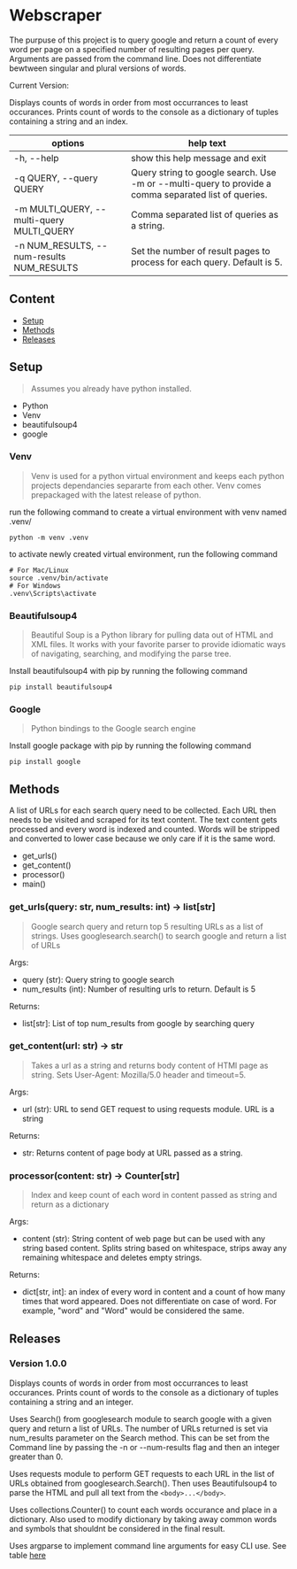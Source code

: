 # Webscraper

The purpuse of this project is to query google and return a count of every word per page on a specified number of resulting pages per query. Arguments are passed from the command line. Does not differentiate bewtween singular and plural versions of words.

Current Version:

Displays counts of words in order from most occurrances to least occurances. Prints count of words to the console as a dictionary of tuples containing a string and an index.

| **options** | **help text** |
|---|---|
| -h, --help | show this help message and exit |
| -q QUERY, --query QUERY | Query string to google search. Use -m or --multi-query to provide a comma separated list of queries. |
| -m MULTI_QUERY, --multi-query MULTI_QUERY | Comma separated list of queries as a string. |
| -n NUM_RESULTS, --num-results NUM_RESULTS | Set the number of result pages to process for each query. Default is 5. |

## Content

* [Setup](#setup)
* [Methods](#methods)
* [Releases](#releases)

## Setup

>Assumes you already have python installed.

* Python
* Venv
* beautifulsoup4
* google

### **Venv**

>Venv is used for a python virtual environment and keeps each python projects dependancies separarte from each other. Venv comes prepackaged with the latest release of python.

run the following command to create a virtual environment with venv named .venv/

```console
python -m venv .venv
```

to activate newly created virtual environment, run the following command

```console
# For Mac/Linux
source .venv/bin/activate
# For Windows
.venv\Scripts\activate
```

### **Beautifulsoup4**

>Beautiful Soup is a Python library for pulling data out of HTML and XML files. It works with your favorite parser to provide idiomatic ways of navigating, searching, and modifying the parse tree.

Install beautifulsoup4 with pip by running the following command

```console
pip install beautifulsoup4
```

### **Google**

>Python bindings to the Google search engine

Install google package with pip by running the following command

```console
pip install google
```

## Methods

A list of URLs for each search query need to be collected. Each URL then needs to be visited and scraped for its text content. The text content gets processed and every word is indexed and counted. Words will be stripped and converted to lower case because we only care if it is the same word.

* get_urls()
* get_content()
* processor()
* main()

### **get_urls(query: str, num_results: int) -> list[str]**

>Google search query and return top 5 resulting URLs as a list of strings. Uses googlesearch.search() to search google and return a list of URLs

Args:

* query (str): Query string to google search
* num_results (int): Number of resulting urls to return. Default is 5

Returns:

* list[str]: List of top num_results from google by searching query

### **get_content(url: str) -> str**

>Takes a url as a string and returns body content of HTMl page as string. Sets User-Agent: Mozilla/5.0 header and timeout=5.

Args:

* url (str): URL to send GET request to using requests module. URL is a string

Returns:

* str: Returns content of page body at URL passed as a string.

### **processor(content: str) -> Counter[str]**

>Index and keep count of each word in content passed as string and return as a dictionary 

Args:
    
* content (str): String content of web page but can be used with any string based content. Splits string based on whitespace, strips away any remaining whitespace and deletes empty strings.

Returns:
    
* dict[str, int]: an index of every word in content and a count of how many times that word appeared. Does not differentiate on case of word. For example, "word" and "Word" would be considered the same.

## Releases

### Version 1.0.0

Displays counts of words in order from most occurrances to least occurances. Prints count of words to the console as a dictionary of tuples containing a string and an integer.

Uses Search() from googlesearch module to search google with a given query and return a list of URLs. The number of URLs returned is set via num_results parameter on the Search method. This can be set from the Command line by passing the -n or --num-results flag and then an integer greater than 0.

Uses requests module to perform GET requests to each URL in the list of URLs obtained from googlesearch.Search(). Then uses Beautifulsoup4 to parse the HTML and pull all text from the `<body>...</body>`.

Uses collections.Counter() to count each words occurance and place in a dictionary. Also used to modify dictionary by taking away common words and symbols that shouldnt be considered in the final result.

Uses argparse to implement command line arguments for easy CLI use. See table [here](#webscraper)
